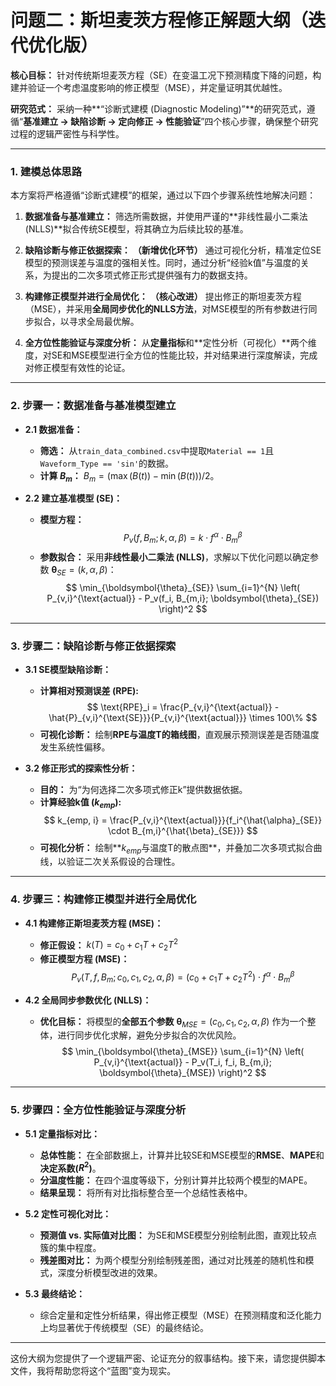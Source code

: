 # 问题二：斯坦麦茨方程修正解题大纲（迭代优化版）

**核心目标：** 针对传统斯坦麦茨方程（SE）在变温工况下预测精度下降的问题，构建并验证一个考虑温度影响的修正模型（MSE），并定量证明其优越性。

**研究范式：** 采纳一种**“诊断式建模 (Diagnostic Modeling)”**的研究范式，遵循“**基准建立 → 缺陷诊断 → 定向修正 → 性能验证**”四个核心步骤，确保整个研究过程的逻辑严密性与科学性。

---

### 1. 建模总体思路

本方案将严格遵循“诊断式建模”的框架，通过以下四个步骤系统性地解决问题：

1.  **数据准备与基准建立：** 筛选所需数据，并使用严谨的**非线性最小二乘法(NLLS)**拟合传统SE模型，将其确立为后续比较的基准。

2.  **缺陷诊断与修正依据探索：** **（新增优化环节）** 通过可视化分析，精准定位SE模型的预测误差与温度的强相关性。同时，通过分析“经验k值”与温度的关系，为提出的二次多项式修正形式提供强有力的数据支持。

3.  **构建修正模型并进行全局优化：** **（核心改进）** 提出修正的斯坦麦茨方程（MSE），并采用**全局同步优化的NLLS方法**，对MSE模型的所有参数进行同步拟合，以寻求全局最优解。

4.  **全方位性能验证与深度分析：** 从**定量指标**和**定性分析（可视化）**两个维度，对SE和MSE模型进行全方位的性能比较，并对结果进行深度解读，完成对修正模型有效性的论证。

---

### 2. 步骤一：数据准备与基准模型建立

*   **2.1 数据准备：**
    *   **筛选：** 从`train_data_combined.csv`中提取`Material == 1`且`Waveform_Type == 'sin'`的数据。
    *   **计算 $B_m$：** $B_m = (\max(B(t)) - \min(B(t))) / 2$。

*   **2.2 建立基准模型 (SE)：**
    *   **模型方程：**
        $$
        P_v(f, B_m; k, \alpha, \beta) = k \cdot f^\alpha \cdot B_m^\beta
        $$
    *   **参数拟合：** 采用**非线性最小二乘法 (NLLS)**，求解以下优化问题以确定参数 $\boldsymbol{\theta}_{SE} = (k, \alpha, \beta)$：
        $$
        \min_{\boldsymbol{\theta}_{SE}} \sum_{i=1}^{N} \left( P_{v,i}^{\text{actual}} - P_v(f_i, B_{m,i}; \boldsymbol{\theta}_{SE}) \right)^2
        $$

---

### 3. 步骤二：缺陷诊断与修正依据探索

*   **3.1 SE模型缺陷诊断：**
    *   **计算相对预测误差 (RPE):**
        $$
        \text{RPE}_i = \frac{P_{v,i}^{\text{actual}} - \hat{P}_{v,i}^{\text{SE}}}{P_{v,i}^{\text{actual}}} \times 100\%
        $$
    *   **可视化诊断：** 绘制**RPE与温度T的箱线图**，直观展示预测误差是否随温度发生系统性偏移。

*   **3.2 修正形式的探索性分析：**
    *   **目的：** 为“为何选择二次多项式修正k”提供数据依据。
    *   **计算经验k值 ($k_{emp}$):**
        $$
        k_{emp, i} = \frac{P_{v,i}^{\text{actual}}}{f_i^{\hat{\alpha}_{SE}} \cdot B_{m,i}^{\hat{\beta}_{SE}}}
        $$
    *   **可视化分析：** 绘制**$k_{emp}$与温度T的散点图**，并叠加二次多项式拟合曲线，以验证二次关系假设的合理性。

---

### 4. 步骤三：构建修正模型并进行全局优化

*   **4.1 构建修正斯坦麦茨方程 (MSE)：**
    *   **修正假设：** $k(T) = c_0 + c_1 T + c_2 T^2$
    *   **修正模型方程 (MSE)：**
        $$
        P_v(T, f, B_m; c_0, c_1, c_2, \alpha, \beta) = (c_0 + c_1 T + c_2 T^2) \cdot f^\alpha \cdot B_m^\beta
        $$

*   **4.2 全局同步参数优化 (NLLS)：**
    *   **优化目标：** 将模型的**全部五个参数** $\boldsymbol{\theta}_{MSE} = (c_0, c_1, c_2, \alpha, \beta)$ 作为一个整体，进行同步优化求解，避免分步拟合的次优风险。
        $$
        \min_{\boldsymbol{\theta}_{MSE}} \sum_{i=1}^{N} \left( P_{v,i}^{\text{actual}} - P_v(T_i, f_i, B_{m,i}; \boldsymbol{\theta}_{MSE}) \right)^2
        $$

---

### 5. 步骤四：全方位性能验证与深度分析

*   **5.1 定量指标对比：**
    *   **总体性能：** 在全部数据上，计算并比较SE和MSE模型的**RMSE**、**MAPE**和**决定系数($R^2$)**。
    *   **分温度性能：** 在四个温度等级下，分别计算并比较两个模型的MAPE。
    *   **结果呈现：** 将所有对比指标整合至一个总结性表格中。

*   **5.2 定性可视化对比：**
    *   **预测值 vs. 实际值对比图：** 为SE和MSE模型分别绘制此图，直观比较点簇的集中程度。
    *   **残差图对比：** 为两个模型分别绘制残差图，通过对比残差的随机性和模式，深度分析模型改进的效果。

*   **5.3 最终结论：**
    *   综合定量和定性分析结果，得出修正模型（MSE）在预测精度和泛化能力上均显著优于传统模型（SE）的最终结论。

---
这份大纲为您提供了一个逻辑严密、论证充分的叙事结构。接下来，请您提供脚本文件，我将帮助您将这个“蓝图”变为现实。